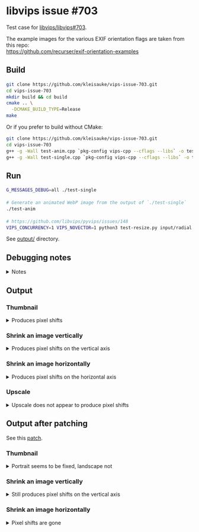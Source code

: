 # libvips issue #703

Test case for [libvips/libvips#703](https://github.com/libvips/libvips/issues/703).

The example images for the various EXIF orientation flags are taken from this repo:  
https://github.com/recurser/exif-orientation-examples

## Build
```bash
git clone https://github.com/kleisauke/vips-issue-703.git
cd vips-issue-703
mkdir build && cd build
cmake .. \
  -DCMAKE_BUILD_TYPE=Release
make
```

Or if you prefer to build without CMake:
```bash
git clone https://github.com/kleisauke/vips-issue-703.git
cd vips-issue-703
g++ -g -Wall test-anim.cpp `pkg-config vips-cpp --cflags --libs` -o test-anim
g++ -g -Wall test-single.cpp `pkg-config vips-cpp --cflags --libs` -o test-single
```

## Run
```bash
G_MESSAGES_DEBUG=all ./test-single

# Generate an animated WebP image from the output of `./test-single`
./test-anim

# https://github.com/libvips/pyvips/issues/148
VIPS_CONCURRENCY=1 VIPS_NOVECTOR=1 python3 test-resize.py input/radial.rgb.png
```

See [output/](output) directory.

## Debugging notes
<details>
  <summary>Notes</summary>

  Only shrink an image vertically (using only `reducev`):
  ```bash
  vips reducev input/Landscape_1.jpg output-patch/lanczos3/Landscape_1.jpg[strip,Q=85] 5.624992969 --kernel lanczos3 --centre

  vips reducev input/Landscape_2.jpg temp.v 5.624992969 --kernel lanczos3 --centre
  vips flip temp.v output-patch/lanczos3/Landscape_2.jpg[strip,Q=85] horizontal

  vips reducev input/Landscape_3.jpg temp.v 5.624992969 --kernel lanczos3 --centre
  vips rot temp.v output-patch/lanczos3/Landscape_3.jpg[strip,Q=85] d180

  vips reducev input/Landscape_4.jpg temp.v 5.624992969 --kernel lanczos3 --centre
  vips rot temp.v temp2.v d180
  vips flip temp2.v output-patch/lanczos3/Landscape_4.jpg[strip,Q=85] horizontal

  vips rot input/Landscape_5.jpg temp.v d270
  vips reducev temp.v temp2.v 5.624992969 --kernel lanczos3 --centre
  vips flip temp2.v output-patch/lanczos3/Landscape_5.jpg[strip,Q=85] vertical

  vips rot input/Landscape_6.jpg temp.v d90
  vips reducev temp.v output-patch/lanczos3/Landscape_6.jpg[strip,Q=85] 5.624992969 --kernel lanczos3 --centre

  vips rot input/Landscape_7.jpg temp.v d90
  vips reducev temp.v temp2.v 5.624992969 --kernel lanczos3 --centre
  vips flip temp2.v output-patch/lanczos3/Landscape_7.jpg[strip,Q=85] vertical

  vips rot input/Landscape_8.jpg temp.v d270
  vips reducev temp.v output-patch/lanczos3/Landscape_8.jpg[strip,Q=85] 5.624992969 --kernel lanczos3 --centre

  rm {temp,temp2}.v
  ```

  Only shrink an image horizontally (using only `reduceh`):
  ```bash
  vips reduceh input/Landscape_1.jpg output-patch/lanczos3/Landscape_1.jpg[strip,Q=85] 5.624992969 --kernel lanczos3 --centre

  vips reduceh input/Landscape_2.jpg temp.v 5.624992969 --kernel lanczos3 --centre
  vips flip temp.v output-patch/lanczos3/Landscape_2.jpg[strip,Q=85] horizontal

  vips reduceh input/Landscape_3.jpg temp.v 5.624992969 --kernel lanczos3 --centre
  vips rot temp.v output-patch/lanczos3/Landscape_3.jpg[strip,Q=85] d180

  vips reduceh input/Landscape_4.jpg temp.v 5.624992969 --kernel lanczos3 --centre
  vips rot temp.v temp2.v d180
  vips flip temp2.v output-patch/lanczos3/Landscape_4.jpg[strip,Q=85] horizontal

  vips rot input/Landscape_5.jpg temp.v d270
  vips reduceh temp.v temp2.v 5.624992969 --kernel lanczos3 --centre
  vips flip temp2.v output-patch/lanczos3/Landscape_5.jpg[strip,Q=85] vertical

  vips rot input/Landscape_6.jpg temp.v d90
  vips reduceh temp.v output-patch/lanczos3/Landscape_6.jpg[strip,Q=85] 5.624992969 --kernel lanczos3 --centre

  vips rot input/Landscape_7.jpg temp.v d90
  vips reduceh temp.v temp2.v 5.624992969 --kernel lanczos3 --centre
  vips flip temp2.v output-patch/lanczos3/Landscape_7.jpg[strip,Q=85] vertical

  vips rot input/Landscape_8.jpg temp.v d270
  vips reduceh temp.v output-patch/lanczos3/Landscape_8.jpg[strip,Q=85] 5.624992969 --kernel lanczos3 --centre

  rm {temp,temp2}.v
  ```
</details>

## Output

### Thumbnail
<details>
  <summary>Produces pixel shifts</summary>

  ![Portrait](output/lanczos3_Portrait.webp)
  ![Landscape](output/lanczos3_Landscape.webp)
</details>

### Shrink an image vertically
<details>
  <summary>Produces pixel shifts on the vertical axis</summary>

  ![Landscape-vertical](output/Landscape-vertical.webp)
</details>

### Shrink an image horizontally
<details>
  <summary>Produces pixel shifts on the horizontal axis</summary>

  ![Landscape-horizontal](output/Landscape-horizontal.webp)
</details>

### Upscale
<details>
  <summary>Upscale does not appear to produce pixel shifts</summary>

  ![Portrait](output/Portrait-enlarge.webp)
  ![Landscape](output/Landscape-enlarge.webp)
</details>

## Output after patching

See this [patch](0001-Partially-fix-for-issue-703.patch).

### Thumbnail
<details>
  <summary>Portrait seems to be fixed, landscape not</summary>

  ![Portrait](output-patch/lanczos3_Portrait.webp)
  ![Landscape](output-patch/lanczos3_Landscape.webp)
</details>

### Shrink an image vertically
<details>
  <summary>Still produces pixel shifts on the vertical axis</summary>

  ![Landscape-vertical](output-patch/Landscape-vertical.webp)
</details>

### Shrink an image horizontally
<details>
  <summary>Pixel shifts are gone</summary>

  ![Landscape-horizontal](output-patch/Landscape-horizontal.webp)
</details>
